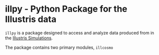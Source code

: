 illpy - Python Package for the Illustris data
=============================================
`illpy` is a package designed to access and analyze data produced from in the
[Illustris Simulations](http://www.illustris-project.org/w/index.php/The_Simulations).

The package contains two primary modules,
    `illcosmo`
